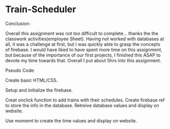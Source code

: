 # Train-Scheduler

Conclusion:


Overall this assignment was not too difficult to complete... thanks the the classwork activities(employee Sheet). Having not worked with databases at all, it was a challenge at first, but I was quickly able to grasp the concepts of firebase. I would have liked to have spent more time on this assignment, but because of the importance of our first projects, I finished this ASAP to devote my time towards that. Overall I put about 5hrs into this assignment.




Pseudo Code:

Create basic HTML/CSS.

Setup and initialize the firebase.

Creat onclick function to add trains with their schedules.
    Create firebase ref to store the info in the database.
    Retreive database values and display on website.

Use momemt to create the time values and display on website.

    

